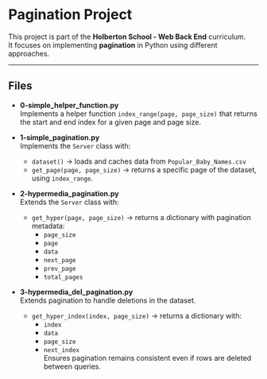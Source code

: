 # Pagination Project

This project is part of the **Holberton School - Web Back End** curriculum.  
It focuses on implementing **pagination** in Python using different approaches.

---

## Files

- **0-simple_helper_function.py**  
  Implements a helper function `index_range(page, page_size)` that returns the start and end index for a given page and page size.

- **1-simple_pagination.py**  
  Implements the `Server` class with:
  - `dataset()` → loads and caches data from `Popular_Baby_Names.csv`
  - `get_page(page, page_size)` → returns a specific page of the dataset, using `index_range`.

- **2-hypermedia_pagination.py**  
  Extends the `Server` class with:
  - `get_hyper(page, page_size)` → returns a dictionary with pagination metadata:
    - `page_size`
    - `page`
    - `data`
    - `next_page`
    - `prev_page`
    - `total_pages`

- **3-hypermedia_del_pagination.py**  
  Extends pagination to handle deletions in the dataset.  
  - `get_hyper_index(index, page_size)` → returns a dictionary with:
    - `index`
    - `data`
    - `page_size`
    - `next_index`  
  Ensures pagination remains consistent even if rows are deleted between queries.




